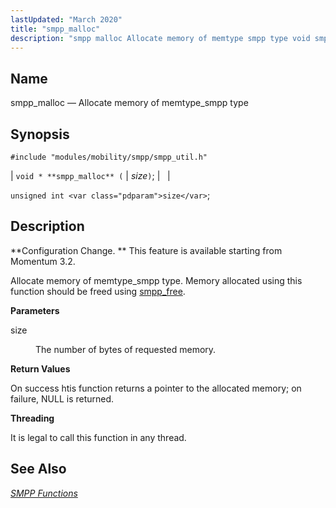 ```yaml
---
lastUpdated: "March 2020"
title: "smpp_malloc"
description: "smpp malloc Allocate memory of memtype smpp type void smpp malloc size unsigned int size Configuration Change This feature is available starting from Momentum 3 2 Allocate memory of memtype smpp type Memory allocated using this function should be freed using smpp free size The number of bytes of requested..."
---
```


<a name="apis.smpp_malloc"></a> 
## Name

smpp_malloc — Allocate memory of memtype_smpp type

## Synopsis

`#include "modules/mobility/smpp/smpp_util.h"`

| `void * **smpp_malloc** (` | <var class="pdparam">size</var>`)`; |   |

`unsigned int <var class="pdparam">size</var>`;<a name="idp61464992"></a> 
## Description

**Configuration Change. ** This feature is available starting from Momentum 3.2.

Allocate memory of memtype_smpp type. Memory allocated using this function should be freed using [smpp_free](/momentum/3/3-api/apis-smpp-free).

**<a name="idp61468496"></a> Parameters**

<dl class="variablelist">

<dt>size</dt>

<dd>

The number of bytes of requested memory.

</dd>

</dl>

**<a name="idp61471248"></a> Return Values**

On success htis function returns a pointer to the allocated memory; on failure, NULL is returned.

**<a name="idp61472240"></a> Threading**

It is legal to call this function in any thread.

<a name="idp61473344"></a> 
## See Also

[*SMPP Functions*](/momentum/3/3-api/smpp)